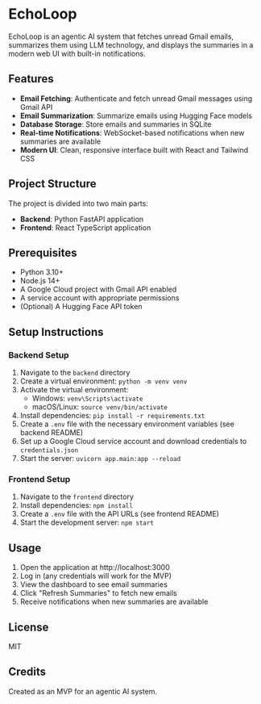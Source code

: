 # EchoLoop

EchoLoop is an agentic AI system that fetches unread Gmail emails, summarizes them using LLM technology, and displays the summaries in a modern web UI with built-in notifications.

## Features

- **Email Fetching**: Authenticate and fetch unread Gmail messages using Gmail API
- **Email Summarization**: Summarize emails using Hugging Face models
- **Database Storage**: Store emails and summaries in SQLite
- **Real-time Notifications**: WebSocket-based notifications when new summaries are available
- **Modern UI**: Clean, responsive interface built with React and Tailwind CSS

## Project Structure

The project is divided into two main parts:

- **Backend**: Python FastAPI application
- **Frontend**: React TypeScript application

## Prerequisites

- Python 3.10+
- Node.js 14+
- A Google Cloud project with Gmail API enabled
- A service account with appropriate permissions
- (Optional) A Hugging Face API token

## Setup Instructions

### Backend Setup

1. Navigate to the `backend` directory
2. Create a virtual environment: `python -m venv venv`
3. Activate the virtual environment: 
   - Windows: `venv\Scripts\activate`
   - macOS/Linux: `source venv/bin/activate`
4. Install dependencies: `pip install -r requirements.txt`
5. Create a `.env` file with the necessary environment variables (see backend README)
6. Set up a Google Cloud service account and download credentials to `credentials.json`
7. Start the server: `uvicorn app.main:app --reload`

### Frontend Setup

1. Navigate to the `frontend` directory
2. Install dependencies: `npm install`
3. Create a `.env` file with the API URLs (see frontend README)
4. Start the development server: `npm start`

## Usage

1. Open the application at http://localhost:3000
2. Log in (any credentials will work for the MVP)
3. View the dashboard to see email summaries
4. Click "Refresh Summaries" to fetch new emails
5. Receive notifications when new summaries are available

## License

MIT

## Credits

Created as an MVP for an agentic AI system. 